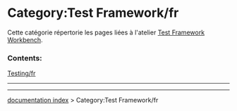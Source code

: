 # Category:Test Framework/fr
Cette catégorie répertorie les pages liées à l\'atelier [Test Framework Workbench](Test_Framework_Workbench/fr.md).

### Contents:

[Testing/fr](Testing/fr.md)

_ _ _

---
[documentation index](../README.md) > Category:Test Framework/fr
